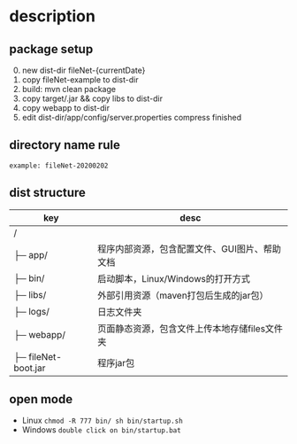 # description

## package setup

0. new dist-dir fileNet-{currentDate}
1. copy fileNet-example to dist-dir
2. build: mvn clean package
3. copy target/.jar && copy libs to dist-dir
4. copy webapp to dist-dir
5. edit dist-dir/app/config/server.properties
compress finished

## directory name rule
```
example: fileNet-20200202
```

## dist structure

| key |desc
|-----|------
| /   |
|	├─ app/             | 程序内部资源，包含配置文件、GUI图片、帮助文档
|	├─ bin/             | 启动脚本，Linux/Windows的打开方式
|	├─ libs/            | 外部引用资源（maven打包后生成的jar包）
|	├─ logs/            | 日志文件夹
|	├─ webapp/          | 页面静态资源，包含文件上传本地存储files文件夹
|	├─ fileNet-boot.jar | 程序jar包


## open mode
- Linux
`
chmod -R 777 bin/
sh bin/startup.sh
`
- Windows
`
double click on bin/startup.bat
`
